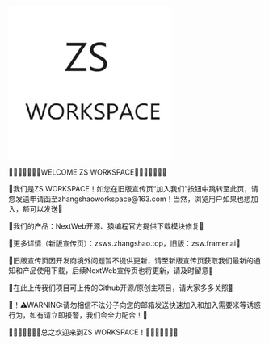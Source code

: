 <div class="container">
  <img src="img/logo.jpg">
  <p>🎉🎉🎉🎉🎉🎉🎉WELCOME ZS WORKSPACE🎉🎉🎉🎉🎉🎉🎉</p>
  <p>🌹我们是ZS WORKSPACE！如您在旧版宣传页“加入我们”按钮中跳转至此页，请您发送申请函至zhangshaoworkspace@163.com！当然，浏览用户如果也想加入，额可以发送🌹</p>
  <p>🌹我们的产品：NextWeb开源、猿编程官方提供下载模块修复🌹</p>
  <p>🌹更多详情（新版宣传页）：zsws.zhangshao.top，旧版：zsw.framer.ai🌹</p>
  <p>🌹旧版宣传页因开发商境外问题暂不提供更新，请至新版宣传页获取我们最新的通知和产品使用下载，后续NextWeb宣传页也将更新，请及时留意🌹</p>
  <p>🌹在此上传我们项目可上传的Github开源/原创主项目，请大家多多关照🌹</p>
  <p>🌹！⚠WARNING:请勿相信不法分子向您的邮箱发送快速加入和加入需要米等诱惑行为，如有请立即报警，我们会全力配合！🌹</p>
  <p>🎉🎉🎉🎉🎉🎉🎉总之欢迎来到ZS WORKSPACE！🎉🎉🎉🎉🎉🎉🎉</p>
</div>
